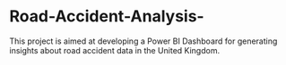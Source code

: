 # Road-Accident-Analysis-
This project is aimed at developing a Power BI Dashboard for generating insights about road accident data in the United Kingdom.
